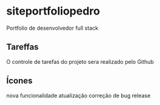 # siteportfoliopedro
Portfolio de desenvolvedor full stack

## Tareffas 
O controle de tarefas do projeto sera realizado pelo Github

## Ícones
nova funcionalidade
atualização
correção de bug
release

